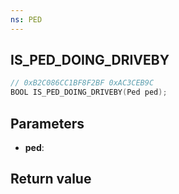 ```yaml
---
ns: PED
---
```

## IS_PED_DOING_DRIVEBY

```c
// 0xB2C086CC1BF8F2BF 0xAC3CEB9C
BOOL IS_PED_DOING_DRIVEBY(Ped ped);
```


## Parameters
* **ped**: 

## Return value
